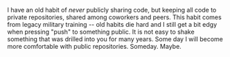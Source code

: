 I have an old habit of _never_ publicly sharing code, but keeping all code to private repositories,
shared among coworkers and peers. This habit comes from legacy
military training -- old habits die hard and I still get a bit edgy
when pressing "push" to something public. It is not easy to shake something
that was drilled into you for many years. Some day I will become more comfortable with public repositories. Someday. Maybe.

